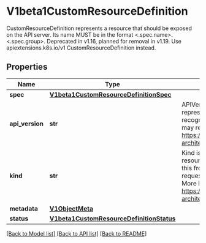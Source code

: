 # V1beta1CustomResourceDefinition

CustomResourceDefinition represents a resource that should be exposed on the API server.  Its name MUST be in the format <.spec.name>.<.spec.group>. Deprecated in v1.16, planned for removal in v1.19. Use apiextensions.k8s.io/v1 CustomResourceDefinition instead.

## Properties
Name | Type | Description | Notes
------------ | ------------- | ------------- | -------------
**spec** | [**V1beta1CustomResourceDefinitionSpec**](V1beta1CustomResourceDefinitionSpec.md) |  | 
**api_version** | **str** | APIVersion defines the versioned schema of this representation of an object. Servers should convert recognized schemas to the latest internal value, and may reject unrecognized values. More info: https://git.k8s.io/community/contributors/devel/sig-architecture/api-conventions.md#resources | [optional] 
**kind** | **str** | Kind is a string value representing the REST resource this object represents. Servers may infer this from the endpoint the kubernetes.client submits requests to. Cannot be updated. In CamelCase. More info: https://git.k8s.io/community/contributors/devel/sig-architecture/api-conventions.md#types-kinds | [optional] 
**metadata** | [**V1ObjectMeta**](V1ObjectMeta.md) |  | [optional] 
**status** | [**V1beta1CustomResourceDefinitionStatus**](V1beta1CustomResourceDefinitionStatus.md) |  | [optional] 

[[Back to Model list]](../README.md#documentation-for-models) [[Back to API list]](../README.md#documentation-for-api-endpoints) [[Back to README]](../README.md)



